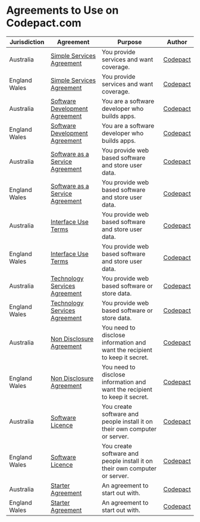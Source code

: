 # Agreements to Use on Codepact.com

| Jurisdiction | Agreement |  Purpose | Author |
| ------------- | ------------- |------------- |------------- |
| Australia | [Simple Services Agreement](https://github.com/Codepact/simple-services/blob/master/simple-services.md) |You provide services and want coverage. | [Codepact](http://github.com/codepact) |
| England Wales | [Simple Services Agreement](https://github.com/Codepact/simple-services/blob/master/simple-services.md) |You provide services and want coverage.| [Codepact](http://github.com/codepact) |
| Australia | [Software Development Agreement](https://github.com/Codepact/software-development/blob/master/software-development.md) | You are a software developer who builds apps.| [Codepact](http://github.com/codepact) |
| England Wales | [Software Development Agreement](https://github.com/Codepact/software-development/blob/master/software-development.md) | You are a software developer who builds apps.| [Codepact](http://github.com/codepact) |
| Australia | [Software as a Service Agreement](https://github.com/Codepact/software-as-a-service/blob/master/software-as-a-service.md) | You provide web based software and store user data.| [Codepact](http://github.com/codepact) |
| England Wales | [Software as a Service Agreement](https://github.com/Codepact/software-as-a-service/blob/master/software-as-a-service.md) | You provide web based software and store user data.| [Codepact](http://github.com/codepact) |
| Australia | [Interface Use Terms](https://github.com/Codepact/interface-use-terms/blob/master/interface-use-terms.md) | You provide web based software and store user data.| [Codepact](http://github.com/codepact) |
| England Wales | [Interface Use Terms](https://github.com/Codepact/interface-use-terms/blob/master/interface-use-terms.md) | You provide web based software and store user data.| [Codepact](http://github.com/codepact) |
| Australia | [Technology Services Agreement](https://github.com/Codepact/technology-services/blob/master/technology-services.md) | You provide web based software or store data.| [Codepact](http://github.com/codepact) |
| England Wales | [Technology Services Agreement](https://github.com/Codepact/technology-services/blob/master/technology-services.md) | You provide web based software or store data.| [Codepact](http://github.com/codepact) |
| Australia | [Non Disclosure Agreement](https://github.com/Codepact/non-disclosure/blob/master/non-disclosure.md) | You need to disclose information and want the recipient to keep it secret.| [Codepact](http://github.com/codepact) |
| England Wales | [Non Disclosure Agreement](https://github.com/Codepact/non-disclosure/blob/master/non-disclosure.md) | You need to disclose information and want the recipient to keep it secret.| [Codepact](http://github.com/codepact) |
| Australia | [Software Licence](https://github.com/Codepact/software-license/blob/master/software-license.md) |You create software and people install it on their own computer or server. | [Codepact](http://github.com/codepact) |
| England Wales | [Software Licence](https://github.com/Codepact/software-license/blob/master/software-license.md) |You create software and people install it on their own computer or server.| [Codepact](http://github.com/codepact) |
| Australia | [Starter Agreement](https://github.com/Codepact/starter-agreement/blob/master/starter-agreement.md) | An agreement to start out with.| [Codepact](http://github.com/codepact) |
| England Wales | [Starter Agreement](https://github.com/Codepact/starter-agreement/blob/master/starter-agreement.md) | An agreement to start out with.| [Codepact](http://github.com/codepact) |
